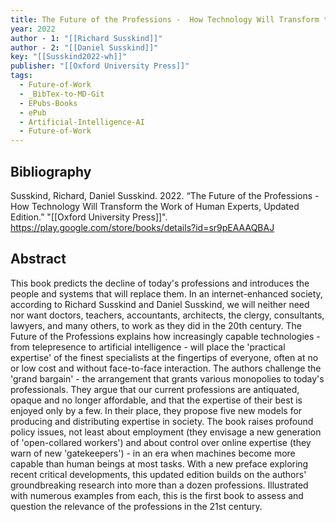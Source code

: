 ```yaml
---
title: The Future of the Professions -  How Technology Will Transform the Work of Human Experts, Updated Edition
year: 2022
author - 1: "[[Richard Susskind]]"
author - 2: "[[Daniel Susskind]]"
key: "[[Susskind2022-wh]]"
publisher: "[[Oxford University Press]]"
tags:
  - Future-of-Work
  - _BibTex-to-MD-Git
  - EPubs-Books
  - ePub
  - Artificial-Intelligence-AI
  - Future-of-Work
---
```


## Bibliography
Susskind, Richard, Daniel Susskind. 2022. “The Future of the Professions -  How Technology Will Transform the Work of Human Experts, Updated Edition.” "[[Oxford University Press]]". https://play.google.com/store/books/details?id=sr9pEAAAQBAJ

## Abstract
This book predicts the decline of today's professions and introduces the people and systems that will replace them. In an internet-enhanced society, according to Richard Susskind and Daniel Susskind, we will neither need nor want doctors, teachers, accountants, architects, the clergy, consultants, lawyers, and many others, to work as they did in the 20th century. The Future of the Professions explains how increasingly capable technologies - from telepresence to artificial intelligence - will place the 'practical expertise' of the finest specialists at the fingertips of everyone, often at no or low cost and without face-to-face interaction. The authors challenge the 'grand bargain' - the arrangement that grants various monopolies to today's professionals. They argue that our current professions are antiquated, opaque and no longer affordable, and that the expertise of their best is enjoyed only by a few. In their place, they propose five new models for producing and distributing expertise in society. The book raises profound policy issues, not least about employment (they envisage a new generation of 'open-collared workers') and about control over online expertise (they warn of new 'gatekeepers') - in an era when machines become more capable than human beings at most tasks. With a new preface exploring recent critical developments, this updated edition builds on the authors' groundbreaking research into more than a dozen professions. Illustrated with numerous examples from each, this is the first book to assess and question the relevance of the professions in the 21st century.